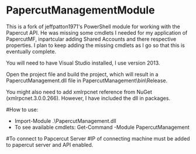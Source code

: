 PapercutManagementModule
========================

This is a fork of jeffpatton1971's PowerShell module for working with the Papercut API. He was missing some cmdlets I needed for my application of PapercutMF, inpartcular adding Shared Accounts and there respective properties. I plan to keep adding the missing cmdlets as I go so that this is eventually complete. 

You will need to have Visual Studio installed, I use version 2013.

Open the project file and build the project, which will result in a PapercutManagement.dll file in PapercutManagement\bin\Release.

You might also need to add xmlrpcnet reference from NuGet (xmlrpcnet.3.0.0.266). However, I have included the dll in packages. 

#How to use:
* Import-Module .\PapercutManagement.dll
* To see available cmdlets: Get-Command -Module PapercutManagement

#To connect to Papcercut Server
#IP of connecting machine must be added to papercut server and API enabled. 


